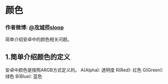 # 颜色
### 作者微博: [@攻城师sloop](http://weibo.com/5459430586)
简单介绍安卓中的颜色相关问题。

## 1.简单介绍颜色的定义
安卓中颜色是按照ARGB方式定义的。
A(Alpha): 透明度
R(Red): 红色
G(Green): 绿色
B(Blue):  蓝色
